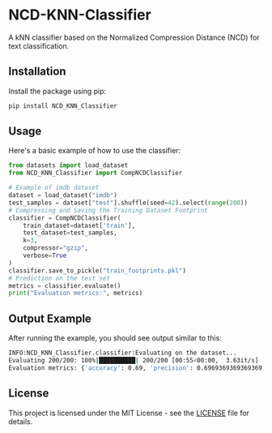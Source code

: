 # NCD-KNN-Classifier

A kNN classifier based on the Normalized Compression Distance (NCD) for text classification.

## Installation

Install the package using pip:

```bash
pip install NCD_KNN_Classifier
```

## Usage

Here's a basic example of how to use the classifier:

```python
from datasets import load_dataset
from NCD_KNN_Classifier import CompNCDClassifier

# Example of imdb dataset
dataset = load_dataset("imdb")
test_samples = dataset["test"].shuffle(seed=42).select(range(200))
# Compressing and Saving the Training Dataset Footprint
classifier = CompNCDClassifier(
    train_dataset=dataset['train'],
    test_dataset=test_samples,
    k=3,
    compressor="gzip",
    verbose=True
)
classifier.save_to_pickle("train_footprints.pkl")
# Prediction on the test set
metrics = classifier.evaluate()
print("Evaluation metrics:", metrics)
```
## Output Example

After running the example, you should see output similar to this:

```bash
INFO:NCD_KNN_Classifier.classifier:Evaluating on the dataset...
Evaluating 200/200: 100%|██████████| 200/200 [00:55<00:00,  3.63it/s]
Evaluation metrics: {'accuracy': 0.69, 'precision': 0.6969369369369369, 'recall': 0.69, 'f1_score': 0.68476726342711}
```

## License

This project is licensed under the MIT License - see the [LICENSE](LICENSE) file for details.

